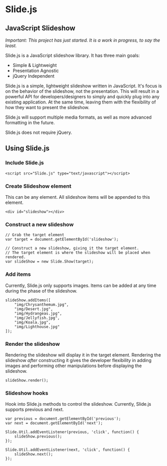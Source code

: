 # Slide.js
## JavaScript Slideshow

_Important: This project has just started. It is a work in progress, to say the least._

Slide.js is a JavaScript slideshow library. It has three main goals:

- Simple & Lightweight
- Presentation Agnostic
- jQuery Independent

Slide.js is a simple, lightweight slideshow written in JavaScript. It's focus is on the behavior of the slideshow, not the presentation. This will result in a powerful API for developers/designers to simply and quickly plug into any existing application. At the same time, leaving them with the flexibility of how they want to present the slideshow.

Slide.js will support multiple media formats, as well as more advanced formatting in the future.

Slide.js does not require jQuery.

## Using Slide.js

### Include Slide.js

	<script src="Slide.js" type="text/javascript"></script>

### Create Slideshow element

This can be any element. All slideshow items will be appended to this element.

	<div id="slideshow"></div>

### Construct a new slideshow

	// Grab the target element
	var target = document.getElementById('slideshow');

	// Construct a new slideshow, giving it the target element.
	// The target element is where the slideshow will be placed when rendered.
	var slideShow = new Slide.Show(target);

### Add items

Currently, Slide.js only supports images. Items can be added at any time during the phase of the slideshow.

	slideShow.addItems([
		"img/Chrysanthemum.jpg",
		"img/Desert.jpg",
		"img/Hydrangeas.jpg",
		"img/Jellyfish.jpg",
		"img/Koala.jpg",
		"img/Lighthouse.jpg"
	]);

### Render the slideshow

Rendering the slideshow will display it in the target element. Rendering the slideshow _after_ constructing it gives the developer flexibility in adding images and performing other manipulations before displaying the slideshow.

	slideShow.render();

### Slideshow hooks

Hook into Slide.js methods to control the slideshow. Currently, Slide.js supports previous and next.

	var previous = document.getElementById('previous');
	var next = document.getElementById('next');

	Slide.Util.addEventListener(previous, 'click', function() {
		slideShow.previous();
	});

	Slide.Util.addEventListener(next, 'click', function() {
		slideShow.next();
	});